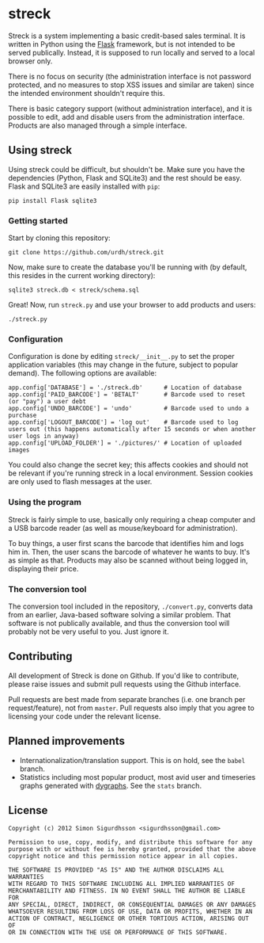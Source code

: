 # streck

Streck is a system implementing a basic credit-based sales terminal. It is written in Python using the [Flask][flask] framework, but is not intended to be served publically. Instead, it is supposed to run locally and served to a local browser only.

There is no focus on security (the administration interface is not password protected, and no measures to stop XSS issues and similar are taken) since the intended environment shouldn't require this.

There is basic category support (without administration interface), and it is possible to edit, add and disable users from the administration interface. Products are also managed through a simple interface.

[flask]: http://flask.pocoo.org

## Using streck

Using streck could be difficult, but shouldn't be. Make sure you have the dependencies (Python, Flask and SQLite3) and the rest should be easy. Flask and SQLite3 are easily installed with `pip`:

	pip install Flask sqlite3

### Getting started

Start by cloning this repository:

	git clone https://github.com/urdh/streck.git

Now, make sure to create the database you'll be running with (by default, this resides in the current working directory):

	sqlite3 streck.db < streck/schema.sql

Great! Now, run `streck.py` and use your browser to add products and users:

	./streck.py

### Configuration

Configuration is done by editing `streck/__init__.py` to set the proper application variables (this may change in the future, subject to popular demand). The following options are available:

	app.config['DATABASE'] = './streck.db'      # Location of database
	app.config['PAID_BARCODE'] = 'BETALT'       # Barcode used to reset (or "pay") a user debt
	app.config['UNDO_BARCODE'] = 'undo'         # Barcode used to undo a purchase
	app.config['LOGOUT_BARCODE'] = 'log out'    # Barcode used to log users out (this happens automatically after 15 seconds or when another user logs in anyway)
	app.config['UPLOAD_FOLDER'] = './pictures/' # Location of uploaded images

You could also change the secret key; this affects cookies and should not be relevant if you're running streck in a local environment. Session cookies are only used to flash messages at the user.

### Using the program

Streck is fairly simple to use, basically only requiring a cheap computer and a USB barcode reader (as well as mouse/keyboard for administration).

To buy things, a user first scans the barcode that identifies him and logs him in. Then, the user scans the barcode of whatever he wants to buy. It's as simple as that. Products may also be scanned without being logged in, displaying their price.

### The conversion tool

The conversion tool included in the repository, `./convert.py`, converts data from an earlier, Java-based software solving a similar problem. That software is not publically available, and thus the conversion tool will probably not be very useful to you. Just ignore it.

## Contributing

All development of Streck is done on Github. If you'd like to contribute, please raise issues and submit pull requests using the Github interface.

Pull requests are best made from separate branches (i.e. one branch per request/feature), not from `master`. Pull requests also imply that you agree to licensing your code under the relevant license.

## Planned improvements

* Internationalization/translation support. This is on hold, see the `babel` branch.
* Statistics including most popular product, most avid user and timeseries graphs generated with [dygraphs][dygraphs]. See the `stats` branch.

[dygraphs]: https://github.com/danvk/dygraphs

## License

	Copyright (c) 2012 Simon Sigurdhsson <sigurdhsson@gmail.com>
	
	Permission to use, copy, modify, and distribute this software for any
	purpose with or without fee is hereby granted, provided that the above
	copyright notice and this permission notice appear in all copies.
	
	THE SOFTWARE IS PROVIDED "AS IS" AND THE AUTHOR DISCLAIMS ALL WARRANTIES
	WITH REGARD TO THIS SOFTWARE INCLUDING ALL IMPLIED WARRANTIES OF
	MERCHANTABILITY AND FITNESS. IN NO EVENT SHALL THE AUTHOR BE LIABLE FOR
	ANY SPECIAL, DIRECT, INDIRECT, OR CONSEQUENTIAL DAMAGES OR ANY DAMAGES
	WHATSOEVER RESULTING FROM LOSS OF USE, DATA OR PROFITS, WHETHER IN AN
	ACTION OF CONTRACT, NEGLIGENCE OR OTHER TORTIOUS ACTION, ARISING OUT OF
	OR IN CONNECTION WITH THE USE OR PERFORMANCE OF THIS SOFTWARE.
